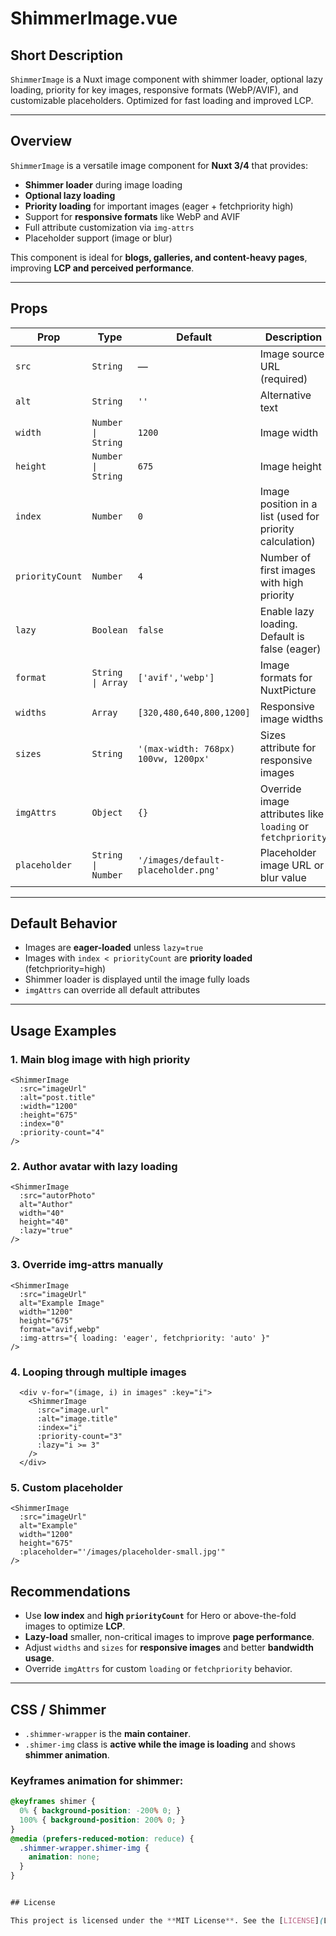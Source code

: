# ShimmerImage.vue

## Short Description
`ShimmerImage` is a Nuxt image component with shimmer loader, optional lazy loading, priority for key images, responsive formats (WebP/AVIF), and customizable placeholders. Optimized for fast loading and improved LCP.

---

## Overview
`ShimmerImage` is a versatile image component for **Nuxt 3/4** that provides:

- **Shimmer loader** during image loading  
- **Optional lazy loading**  
- **Priority loading** for important images (eager + fetchpriority high)  
- Support for **responsive formats** like WebP and AVIF  
- Full attribute customization via `img-attrs`  
- Placeholder support (image or blur)  

This component is ideal for **blogs, galleries, and content-heavy pages**, improving **LCP and perceived performance**.

---

## Props

| Prop | Type | Default | Description |
|------|------|---------|-------------|
| `src` | `String` | — | Image source URL (required) |
| `alt` | `String` | `''` | Alternative text |
| `width` | `Number \| String` | `1200` | Image width |
| `height` | `Number \| String` | `675` | Image height |
| `index` | `Number` | `0` | Image position in a list (used for priority calculation) |
| `priorityCount` | `Number` | `4` | Number of first images with high priority |
| `lazy` | `Boolean` | `false` | Enable lazy loading. Default is false (eager) |
| `format` | `String \| Array` | `['avif','webp']` | Image formats for NuxtPicture |
| `widths` | `Array` | `[320,480,640,800,1200]` | Responsive image widths |
| `sizes` | `String` | `'(max-width: 768px) 100vw, 1200px'` | Sizes attribute for responsive images |
| `imgAttrs` | `Object` | `{}` | Override image attributes like `loading` or `fetchpriority` |
| `placeholder` | `String \| Number` | `'/images/default-placeholder.png'` | Placeholder image URL or blur value |

---

## Default Behavior

- Images are **eager-loaded** unless `lazy=true`  
- Images with `index < priorityCount` are **priority loaded** (fetchpriority=high)  
- Shimmer loader is displayed until the image fully loads  
- `imgAttrs` can override all default attributes

---

## Usage Examples

### 1. Main blog image with high priority
```vue
<ShimmerImage 
  :src="imageUrl" 
  :alt="post.title" 
  :width="1200"
  :height="675"
  :index="0"
  :priority-count="4"
/>
```

### 2. Author avatar with lazy loading
```vue
<ShimmerImage
  :src="autorPhoto"
  alt="Author"
  width="40"
  height="40"
  :lazy="true"
/>
```

### 3. Override img-attrs manually
```vue
<ShimmerImage
  :src="imageUrl"
  alt="Example Image"
  width="1200"
  height="675"
  format="avif,webp"
  :img-attrs="{ loading: 'eager', fetchpriority: 'auto' }"
/>
```

### 4. Looping through multiple images
```vue
  <div v-for="(image, i) in images" :key="i">
    <ShimmerImage
      :src="image.url"
      :alt="image.title"
      :index="i"
      :priority-count="3"
      :lazy="i >= 3"
    />
  </div>
```

### 5. Custom placeholder
```vue
<ShimmerImage
  :src="imageUrl"
  alt="Example"
  width="1200"
  height="675"
  :placeholder="'/images/placeholder-small.jpg'"
/>
```

## Recommendations

- Use **low index** and **high `priorityCount`** for Hero or above-the-fold images to optimize **LCP**.  
- **Lazy-load** smaller, non-critical images to improve **page performance**.  
- Adjust `widths` and `sizes` for **responsive images** and better **bandwidth usage**.  
- Override `imgAttrs` for custom `loading` or `fetchpriority` behavior.

---

## CSS / Shimmer

- `.shimmer-wrapper` is the **main container**.  
- `.shimer-img` class is **active while the image is loading** and shows **shimmer animation**.  

### Keyframes animation for shimmer:

```css
@keyframes shimer {
  0% { background-position: -200% 0; }
  100% { background-position: 200% 0; }
}
@media (prefers-reduced-motion: reduce) {
  .shimmer-wrapper.shimer-img {
    animation: none;
  }
}


## License

This project is licensed under the **MIT License**. See the [LICENSE](LICENSE) file for details.
